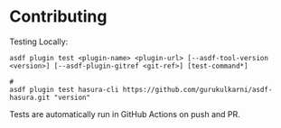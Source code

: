 # Contributing

Testing Locally:

```shell
asdf plugin test <plugin-name> <plugin-url> [--asdf-tool-version <version>] [--asdf-plugin-gitref <git-ref>] [test-command*]

#
asdf plugin test hasura-cli https://github.com/gurukulkarni/asdf-hasura.git "version"
```

Tests are automatically run in GitHub Actions on push and PR.
